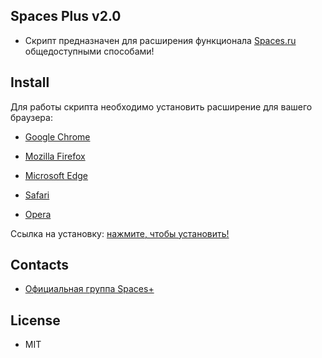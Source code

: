 ## Spaces Plus v2.0

- Скрипт предназначен для расширения функционала [Spaces.ru](http://spaces.ru) общедоступными способами!

## Install

Для работы скрипта необходимо установить расширение для вашего браузера:

- [Google Chrome](https://chrome.google.com/webstore/detail/tampermonkey/dhdgffkkebhmkfjojejmpbldmpobfkfo)

- [Mozilla Firefox](https://addons.mozilla.org/ru/firefox/addon/greasemonkey/)

- [Microsoft Edge](https://www.microsoft.com/store/p/tampermonkey/9nblggh5162s)

- [Safari](http://tampermonkey.net/?browser=safari)

- [Opera](https://addons.opera.com/ru/extensions/details/tampermonkey-beta/)

Ccылка на установку: [нажмите, чтобы установить!](https://crashmax-off.github.io/spaces_plus/spaces_plus.user.js)

## Contacts

- [Официальная группа Spaces+](http://spaces.ru/comm/show/?address=Extension "Баги и предложения")

## License

- MIT
